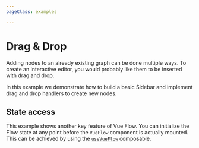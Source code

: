 ```yaml
---
pageClass: examples

---
```


# Drag & Drop

Adding nodes to an already existing graph can be done multiple ways. To create an interactive editor, you would probably
like them to be inserted with drag and drop.

In this example we demonstrate how to build a basic Sidebar and implement drag and drop handlers to create new nodes.

## State access

This example shows another key feature of Vue Flow. You can initialize the Flow state at any point before the `VueFlow` component
is actually mounted. This can be achieved by using the [`useVueFlow`](/guide/composables.html#usevueflow) composable.

<div class="mt-6">
  <client-only>
    <Suspense>
      <Repl example="dnd"></Repl>
    </Suspense>
  </client-only>
</div>

